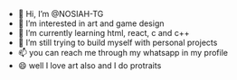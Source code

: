 - 👋 Hi, I’m @NOSIAH-TG
- 👀 I’m interested in art and game design
- 🌱 I’m currently learning html, react, c and c++
- 💞️ I’m still trying to build myself with personal projects
- 📫 you can reach me through my whatsapp in my profile
- 😄 well I love art also and I do protraits

<!---
NOSIAH-TG/NOSIAH-TG is a ✨ special ✨ repository because its `README.md` (this file) appears on your GitHub profile.
You can click the Preview link to take a look at your changes.
--->
